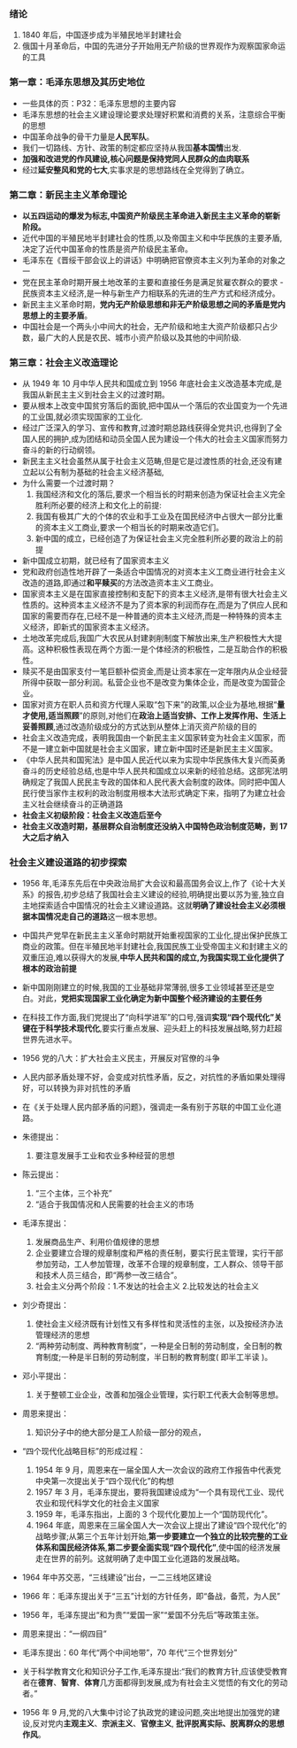### 绪论

1. 1840 年后，中国逐步成为半殖民地半封建社会
2. 俄国十月革命后，中国的先进分子开始用无产阶级的世界观作为观察国家命运的工具

### 第一章：毛泽东思想及其历史地位

- 一些具体的页：P32：毛泽东思想的主要内容
- 毛泽东思想的社会主义建设理论要求处理好积累和消费的关系，注意综合平衡的思想
- 中国革命战争的骨干力量是**人民军队**。
- 我们一切路线、方针、政策的制定都应坚持从我国**基本国情**出发.
- **加强和改进党的作风建设,核心问题是保持党同人民群众的血肉联系**
- 经过**延安整风和党的七大**,实事求是的思想路线在全党得到了确立。

### 第二章：新民主主义革命理论

- **以五四运动的爆发为标志,中国资产阶级民主革命进入新民主主义革命的崭新阶段。**
- 近代中国的半殖民地半封建社会的性质,以及帝国主义和中华民族的主要矛盾,决定了近代中国革命的性质是资产阶级民主革命。
- 毛泽东在《晋绥干部会议上的讲话》中明确把官僚资本主义列为革命的对象之一
- 党在民主革命时期开展土地改革的主要和直接任务是满足贫雇农群众的要求 -民族资本主义经济,是一种与新生产力相联系的先进的生产方式和经济成分。
- 新民主主义革命时期，**党内无产阶级思想和非无产阶级思想之间的矛盾是党内思想上的主要矛盾**。
- 中国社会是一个两头小中间大的社会，无产阶级和地主大资产阶级都只占少数，最广大的人民是农民、城市小资产阶级以及其他的中间阶级.

### 第三章：社会主义改造理论

- 从 1949 年 10 月中华人民共和国成立到 1956 年底社会主义改造基本完成,是我国从新民主主义到社会主义的过渡时期。
- 要从根本上改变中国贫穷落后的面貌,把中国从一个落后的农业国变为一个先进的工业国,就必须实现国家的工业化.
- 经过广泛深入的学习、宣传和教育,过渡时期总路线获得全党共识,也得到了全国人民的拥护,成为团结和动员全国人民为建设一个伟大的社会主义国家而努力奋斗的新的行动纲领。
- 新民主主义社会虽然从属于社会主义范畴,但是它是过渡性质的社会,还没有建立起以公有制为基础的社会主义经济基础,
- 为什么需要一个过渡时期？
  1. 我国经济和文化的落后,要求一个相当长的时期来创造为保证社会主义完全胜利所必要的经济上和文化上的前提:
  2. 我国有极其广大的个体的农业和手工业及在国民经济中占很大一部分比重的资本主义工商业,要求一个相当长的时期来改造它们。
  3. 新中国的成立，已经创造了为保证社会主义完全胜利所必要的政治上的前提
- 新中国成立初期，就已经有了国家资本主义
- 党和政府创造性地开辟了一条适合中国情况的对资本主义工商业进行社会主义改造的道路,即通过**和平赎买**的方法改造资本主义工商业。
- 国家资本主义是在国家直接控制和支配下的资本主义经济,是带有很大社会主义性质的。这种资本主义经济不是为了资本家的利润而存在,而是为了供应人民和国家的需要而存在,已经不是一种普通的资本主义经济,而是一种特殊的资本主义经济，即新式的国家资本主义经济。
- 土地改革完成后,我国广大农民从封建剥削制度下解放出来,生产积极性大大提高。这种积极性表现在两个方面:一是个体经济的积极性，二是互助合作的积极性。
- 赎买不是由国家支付一笔巨额补偿资金,而是让资本家在一定年限内从企业经营所得中获取一部分利润。私营企业也不是改变为集体企业，而是改变为国营企业。
- 国家对资方在职人员和资方代理人采取“包下来”的政策,以企业为基地,根据“**量才使用,适当照顾**”的原则,对他们在**政治上适当安排、工作上发挥作用、生活上妥善照顾**,通过改造阶级成分的方式达到从整体上消灭资产阶级的目的
- 社会主义改造完成，表明我国由一个新民主主义国家转变为社会主义国家，而不是一建立新中国就是社会主义国家，建立新中国时还是新民主主义国家。
- 《中华人民共和国宪法》是中国人民近代以来为实现中华民族伟大复兴而英勇奋斗的历史经验总结,也是中华人民共和国成立以来新的经验总结。这部宪法明确规定了我国人民民主专政的国体和人民代表大会制度的政体。同时把中国人民行使当家作主权利的政治制度用根本大法形式确定下来，指明了为建立社会主义社会继续奋斗的正确道路
- **社会主义初级阶段：社会主义改造后至今**
- **社会主义改造时期，基层群众自治制度还没纳入中国特色政治制度范畴，到 17 大之后才纳入**

### 社会主义建设道路的初步探索

- 1956 年,毛泽东先后在中央政治局扩大会议和最高国务会议上,作了《论十大关系》的报告,初步总结了我国社会主义建设的经验,明确提出要以苏为鉴,独立自主地探索适合中国情况的社会主义建设道路。这就**明确了建设社会主义必须根据本国情况走自己的道路**这一根本思想。
- 中国共产党早在新民主主义革命时期就开始重视国家的工业化,提出保护民族工商业的政策。但在半殖民地半封建社会,我国民族工业受帝国主义和封建主义的双重压迫,难以获得大的发展,**中华人民共和国的成立,为我国实现工业化提供了根本的政治前提**
- 新中国刚刚建立的时候,我国的工业基础非常薄弱,很多工业领域甚至还是空白。对此，**党把实现国家工业化确定为新中国整个经济建设的主要任务**
- 在科技工作方面,我们党提出了“向科学进军”的口号,强调**实现“四个现代化”关键在于科学技术现代化**,要实行重点发展、迎头赶上的科技发展战略,努力赶超世界先进水平。
- 1956 党的八大：扩大社会主义民主，开展反对官僚的斗争
- 人民内部矛盾处理不好，会变成对抗性矛盾，反之，对抗性的矛盾如果处理得好，可以转换为非对抗性的矛盾
- 在《关于处理人民内部矛盾的问题》，强调走一条有别于苏联的中国工业化道路。
- 朱德提出：
  1. 要注意发展手工业和农业多种经营的思想
- 陈云提出：

  1. “三个主体，三个补充”
  2. “适合于我国情况和人民需要的社会主义的市场

- 毛泽东提出：

  1. 发展商品生产、利用价值规律的思想
  2. 企业要建立合理的规章制度和严格的责任制，要实行民主管理，实行干部参加劳动，工人参加管理，改革不合理的规章制度，工人群众、领导干部和技术人员三结合，即“两参一改三结合”。
  3. 社会主义分两个阶段：1.不发达的社会主义 2.比较发达的社会主义

- 刘少奇提出：
  1.  使社会主义经济既有计划性又有多样性和灵活性的主张，以及按经济办法管理经济的思想
  2.  “两种劳动制度、两种教育制度”，一种是全日制的劳动制度，全日制的教育制度;一种是半日制的劳动制度，半日制的教育制度( 即半工半读 )。
- 邓小平提出：
  1.  关于整顿工业企业，改善和加强企业管理，实行职工代表大会制等思想。
- 周恩来提出：
  1. 知识分子中的绝大部分是工人阶级一部分的观点，
- “四个现代化战略目标”的形成过程：
  1. 1954 年 9 月，周恩来在一届全国人大一次会议的政府工作报告中代表党中央第一次提出关于“四个现代化”的构想
  2. 1957 年 3 月，毛泽东提出，要将我国建设成为“一个具有现代工业、现代农业和现代科学文化的社会主义国家
  3. 1959 年，毛泽东指出，上面的 3 个现代化要加上一个“国防现代化”。
  4. 1964 年底，周恩来在三届全国人大一次会议上提出了建设“四个现代化”的战略步骤;从第三个五年计划开始,**第一步要建立一个独立的比较完整的工业体系和国民经济体系**,**第二步要全面实现“四个现代化”**,使中国的经济发展走在世界的前列。这就明确了走中国工业化道路的发展战略。
- 1964 年中苏交恶，“三线建设”出台，一二三线地区建设
- 1966 年：毛泽东提出关于“三五”计划的方针任务，即“备战，备荒，为人民”
- 1956 年，毛泽东提出“和为贵”“爱国一家”“爱国不分先后”等政策主张。
- 周恩来提出：“一纲四目”
- 毛泽东提出：60 年代“两个中间地带”，70 年代“三个世界划分”
- 关于科学教育文化和知识分子工作,毛泽东提出:“我们的教育方针,应该使受教育者在**德育**、**智育**、**体育**几方面都得到发展,成为有社会主义觉悟的有文化的劳动者。”
- 1956 年 9 月,党的八大集中讨论了执政党的建设问题,突出地提出加强党的建设,反对党内**主观主义**、**宗派主义**、**官僚主义**, **批评脱离实际、脱离群众的思想作风**。
